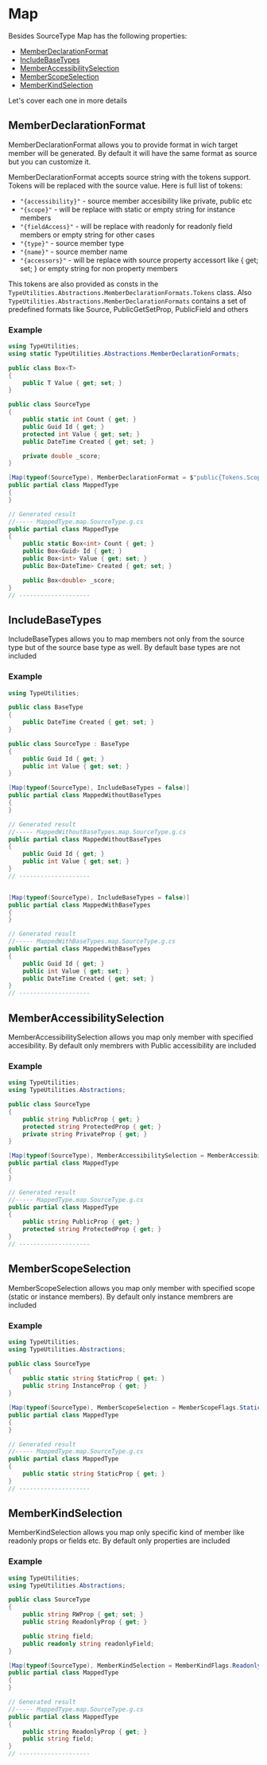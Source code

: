 # Map

Besides SourceType Map has the following properties:

- [MemberDeclarationFormat](#MemberDeclarationFormat)
- [IncludeBaseTypes](#IncludeBaseTypes)
- [MemberAccessibilitySelection](#MemberAccessibilitySelection)
- [MemberScopeSelection](#MemberScopeSelection)
- [MemberKindSelection](#MemberKindSelection)

Let's cover each one in more details

## MemberDeclarationFormat

MemberDeclarationFormat allows you to provide format in wich target member will be generated.
By default it will have the same format as source but you can customize it.

MemberDeclarationFormat accepts source string with the tokens support. Tokens will be replaced with the source value.
Here is full list of tokens:

- `"{accessibility}"` - source member accesibility like private, public etc
- `"{scope}"` - will be replace with static or empty string for instance members
- `"{fieldAccess}"` - will be replace with readonly for readonly field members or empty string for other cases
- `"{type}"` - source member type
- `"{name}"` - source member name
- `"{accessors}"` - will be replace with source property accessort like { get; set; } or empty string for non property members

This tokens are also provided as consts in the `TypeUtilities.Abstractions.MemberDeclarationFormats.Tokens` class.
Also `TypeUtilities.Abstractions.MemberDeclarationFormats` contains a set of predefined formats like Source, PublicGetSetProp, PublicField and others

### Example

```csharp
using TypeUtilities;
using static TypeUtilities.Abstractions.MemberDeclarationFormats;

public class Box<T>
{
    public T Value { get; set; }
}

public class SourceType
{
    public static int Count { get; }
    public Guid Id { get; }
    protected int Value { get; set; }
    public DateTime Created { get; set; }

    private double _score;
}

[Map(typeof(SourceType), MemberDeclarationFormat = $"public{Tokens.Scope}  Box<{Tokens.Type}> {Tokens.Name}{Tokens.Accessors}")]
public partial class MappedType
{
}

// Generated result
//----- MappedType.map.SourceType.g.cs
public partial class MappedType
{
    public static Box<int> Count { get; }
    public Box<Guid> Id { get; }
    public Box<int> Value { get; set; }
    public Box<DateTime> Created { get; set; }

    public Box<double> _score;
}
// --------------------
```

## IncludeBaseTypes

IncludeBaseTypes allows you to map members not only from the source type but of the source base type as well.
By default base types are not included

### Example

```csharp
using TypeUtilities;

public class BaseType
{
    public DateTime Created { get; set; }
}

public class SourceType : BaseType
{
    public Guid Id { get; }
    public int Value { get; set; }
}

[Map(typeof(SourceType), IncludeBaseTypes = false)]
public partial class MappedWithoutBaseTypes
{
}

// Generated result
//----- MappedWithoutBaseTypes.map.SourceType.g.cs
public partial class MappedWithoutBaseTypes
{
    public Guid Id { get; }
    public int Value { get; set; }
}
// --------------------


[Map(typeof(SourceType), IncludeBaseTypes = false)]
public partial class MappedWithBaseTypes
{
}

// Generated result
//----- MappedWithBaseTypes.map.SourceType.g.cs
public partial class MappedWithBaseTypes
{
    public Guid Id { get; }
    public int Value { get; set; }
    public DateTime Created { get; set; }
}
// --------------------
```

## MemberAccessibilitySelection

MemberAccessibilitySelection allows you map only member with specified accesibility.
By default only membrers with Public accessibility are included

### Example

```csharp
using TypeUtilities;
using TypeUtilities.Abstractions;

public class SourceType
{
    public string PublicProp { get; }
    protected string ProtectedProp { get; }
    private string PrivateProp { get; }
}

[Map(typeof(SourceType), MemberAccessibilitySelection = MemberAccessibilityFlags.Public | MemberAccessibilityFlags.Protected)]
public partial class MappedType
{
}

// Generated result
//----- MappedType.map.SourceType.g.cs
public partial class MappedType
{
    public string PublicProp { get; }
    protected string ProtectedProp { get; }
}
// --------------------
```

## MemberScopeSelection

MemberScopeSelection allows you map only member with specified scope (static or instance members).
By default only instance membrers are included

### Example

```csharp
using TypeUtilities;
using TypeUtilities.Abstractions;

public class SourceType
{
    public static string StaticProp { get; }
    public string InstanceProp { get; }
}

[Map(typeof(SourceType), MemberScopeSelection = MemberScopeFlags.Static)]
public partial class MappedType
{
}

// Generated result
//----- MappedType.map.SourceType.g.cs
public partial class MappedType
{
    public static string StaticProp { get; }
}
// --------------------
```

## MemberKindSelection

MemberKindSelection allows you map only specific kind of member like readonly props or fields etc.
By default only properties are included

### Example

```csharp
using TypeUtilities;
using TypeUtilities.Abstractions;

public class SourceType
{
    public string RWProp { get; set; }
    public string ReadonlyProp { get; }

    public string field;
    public readonly string readonlyField;
}

[Map(typeof(SourceType), MemberKindSelection = MemberKindFlags.ReadonlyProperty | MemberKindFlags.WritableField)]
public partial class MappedType
{
}

// Generated result
//----- MappedType.map.SourceType.g.cs
public partial class MappedType
{
    public string ReadonlyProp { get; }
    public string field;
}
// --------------------
```
